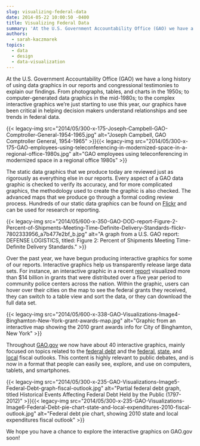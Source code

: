 ```yaml
---
slug: visualizing-federal-data
date: 2014-05-22 10:00:50 -0400
title: Visualizing Federal Data
summary: 'At the U.S. Government Accountability Office (GAO) we have a long history of using data graphics in our reports and congressional testimonies to explain our findings. From photographs, tables, and charts in the 1950s; to computer-generated data graphics in the mid-1980s; to the complex interactive graphics we’re just starting to use this year, our graphics'
authors:
  - sarah-kaczmarek
topics:
  - data
  - design
  - data-visualization
---
```


At the U.S. Government Accountability Office (GAO) we have a long history of using data graphics in our reports and congressional testimonies to explain our findings. From photographs, tables, and charts in the 1950s; to computer-generated data graphics in the mid-1980s; to the complex interactive graphics we’re just starting to use this year, our graphics have been critical in helping decision makers understand relationships and see trends in federal data.

<span style="text-align: center">{{< legacy-img src="2014/05/300-x-175-Joseph-Campbell-GAO-Comptroller-General-1954-1965.jpg" alt="Joseph Campbell, GAO Comptroller General, 1954-1965" >}}{{< legacy-img src="2014/05/300-x-175-GAO-employees-using-teleconferencing-in-modernized-space-in-a-regional-office-1980s.jpg" alt="GAO employees using teleconferencing in modernized space in a regional office 1980s" >}}</span>

The static data graphics that we produce today are reviewed just as rigorously as everything else in our reports. Every aspect of a GAO data graphic is checked to verify its accuracy, and for more complicated graphics, the methodology used to create the graphic is also checked. The advanced maps that we produce go through a formal coding review process. Hundreds of our static data graphics can be found on [Flickr](https://www.flickr.com/photos/usgao/) and can be used for research or reporting.

{{< legacy-img src="2014/05/600-x-350-GAO-DOD-report-Figure-2-Percent-of-Shipments-Meeting-Time-Definite-Delivery-Standards-flickr-7802333956\_a7b477e2bf\_b.jpg" alt="A graph from a U.S. GAO report: DEFENSE LOGISTICS, titled: Figure 2: Percent of Shipments Meeting Time-Definite Delivery Standards." >}}

Over the past year, we have begun producing interactive graphics for some of our reports. Interactive graphics help us transparently release large data sets. For instance, an interactive graphic in a recent [report](http://www.gao.gov/products/GAO-13-521) visualized more than $14 billion in grants that were distributed over a five year period to community police centers across the nation. Within the graphic, users can hover over their cities on the map to see the federal grants they received, they can switch to a table view and sort the data, or they can download the full data set.

{{< legacy-img src="2014/05/600-x-338-GAO-Visualizations-Image4-Binghamton-New-York-grant-awards-map.jpg" alt="Graphic from an interactive map showing the 2010 grant awards info for City of Binghamton, New York" >}}

Throughout [GAO.gov](http://www.gao.gov/) we now have about 40 interactive graphics, mainly focused on topics related to the [federal debt](http://www.gao.gov/fiscal_outlook/understanding_federal_debt/overview) and the [federal](http://www.gao.gov/fiscal_outlook/federal_fiscal_outlook/overview), [state](http://www.gao.gov/fiscal_outlook/state_local_fiscal_model/overview), and [local](http://www.gao.gov/fiscal_outlook/state_local_fiscal_model/overview) fiscal outlooks. This content is highly relevant to public debates, and is now in a format that people can easily see, explore, and use on computers, tablets, and smartphones.

<span style="text-align: center">{{< legacy-img src="2014/05/300-x-235-GAO-Visualizations-Image5-Federal-Debt-graph-fiscal-outlook.jpg" alt="Partial federal debt graph, titled Historical Events Affecting Federal Debt Held by the Public (1797-2012)" >}}{{< legacy-img src="2014/05/300-x-235-GAO-Visualizations-Image6-Federal-Debt-pie-chart-state-and-local-expenditures-2010-fiscal-outlook.jpg" alt="Federal debt pie chart, showing 2010 state and local expenditures fiscal outlook" >}}</span>

We hope you have a chance to explore the interactive graphics on GAO.gov soon!
